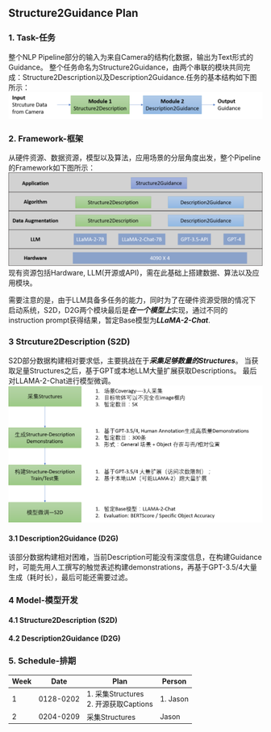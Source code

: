 ## Structure2Guidance Plan
### 1. Task-任务
整个NLP Pipeline部分的输入为来自Camera的结构化数据，输出为Text形式的Guidance。
整个任务命名为Structure2Guidance，由两个串联的模块共同完成：Structure2Description以及Description2Guidance.任务的基本结构如下图所示：
![Task](./figs/Task.png)
### 2. Framework-框架
从硬件资源、数据资源，模型以及算法，应用场景的分层角度出发，整个Pipeline的Framework如下图所示：
![Framework](./figs/Framework.png)
现有资源包括Hardware, LLM(开源或API)，需在此基础上搭建数据、算法以及应用模块。

需要注意的是，由于LLM具备多任务的能力，同时为了在硬件资源受限的情况下启动系统，S2D，D2G两个模块最后是***在一个模型上***实现，通过不同的instruction prompt获得结果，暂定Base模型为***LLaMA-2-Chat***.
### 3 Strcuture2Description (S2D)
S2D部分数据构建相对要求低，主要挑战在于***采集足够数量的Structures***。
当获取足量Structures之后，基于GPT或本地LLM大量扩展获取Descriptions。
最后对LLAMA-2-Chat进行模型微调。
![S2D](./figs/S2D.png)
#### 3.1 Description2Guidance (D2G)
该部分数据构建相对困难，当前Description可能没有深度信息，在构建Guidance时，可能先用人工撰写的触觉表述构建demonstrations，再基于GPT-3.5/4大量生成（耗时长），最后可能还需要过滤。
### 4 Model-模型开发
#### 4.1 Structure2Description (S2D)
#### 4.2 Description2Guidance (D2G)

### 5. Schedule-排期
| Week | Date      | Plan                                  | Person   |
|------|-----------|---------------------------------------|----------|
| 1    | 0128-0202 | 1. 采集Structures <br/> 2. 开源获取Captions | 1. Jason |
| 2    | 0204-0209 | 采集Structures                          | Jason    |
